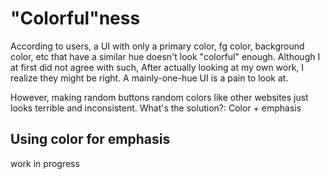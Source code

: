 # "Colorful"ness

According to users, a UI with only a primary color, fg color, background color, etc that have a similar hue doesn't look "colorful" enough. Although I at first did not agree with such, After actually looking at my own work, I realize they might be right. A mainly-one-hue UI is a pain to look at.

However, making random buttons random colors like other websites just looks terrible and inconsistent. What's the solution?: Color + emphasis

## Using color for emphasis

work in progress
